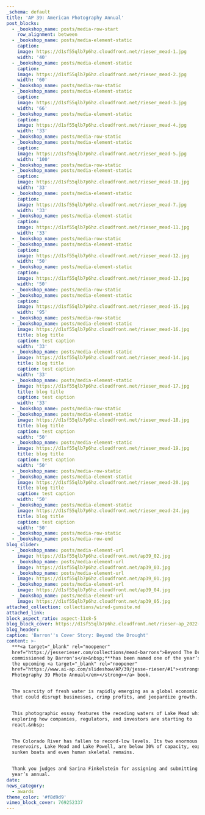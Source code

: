 ```yaml
---
_schema: default
title: 'AP 39: American Photography Annual'
post_blocks:
  - _bookshop_name: posts/media-row-start
    row_alignment: between
  - _bookshop_name: posts/media-element-static
    caption:
    image: https://d1sf55qlb7p6hz.cloudfront.net/rieser_mead-1.jpg
    width: '40'
  - _bookshop_name: posts/media-element-static
    caption:
    image: https://d1sf55qlb7p6hz.cloudfront.net/rieser_mead-2.jpg
    width: '60'
  - _bookshop_name: posts/media-row-static
  - _bookshop_name: posts/media-element-static
    caption:
    image: https://d1sf55qlb7p6hz.cloudfront.net/rieser_mead-3.jpg
    width: '66'
  - _bookshop_name: posts/media-element-static
    caption:
    image: https://d1sf55qlb7p6hz.cloudfront.net/rieser_mead-4.jpg
    width: '33'
  - _bookshop_name: posts/media-row-static
  - _bookshop_name: posts/media-element-static
    caption:
    image: https://d1sf55qlb7p6hz.cloudfront.net/rieser_mead-5.jpg
    width: '100'
  - _bookshop_name: posts/media-row-static
  - _bookshop_name: posts/media-element-static
    caption:
    image: https://d1sf55qlb7p6hz.cloudfront.net/rieser_mead-10.jpg
    width: '33'
  - _bookshop_name: posts/media-element-static
    caption:
    image: https://d1sf55qlb7p6hz.cloudfront.net/rieser_mead-7.jpg
    width: '33'
  - _bookshop_name: posts/media-element-static
    caption:
    image: https://d1sf55qlb7p6hz.cloudfront.net/rieser_mead-11.jpg
    width: '33'
  - _bookshop_name: posts/media-row-static
  - _bookshop_name: posts/media-element-static
    caption:
    image: https://d1sf55qlb7p6hz.cloudfront.net/rieser_mead-12.jpg
    width: '50'
  - _bookshop_name: posts/media-element-static
    caption:
    image: https://d1sf55qlb7p6hz.cloudfront.net/rieser_mead-13.jpg
    width: '50'
  - _bookshop_name: posts/media-row-static
  - _bookshop_name: posts/media-element-static
    caption:
    image: https://d1sf55qlb7p6hz.cloudfront.net/rieser_mead-15.jpg
    width: '95'
  - _bookshop_name: posts/media-row-static
  - _bookshop_name: posts/media-element-static
    image: https://d1sf55qlb7p6hz.cloudfront.net/rieser_mead-16.jpg
    title: blog title
    caption: test caption
    width: '33'
  - _bookshop_name: posts/media-element-static
    image: https://d1sf55qlb7p6hz.cloudfront.net/rieser_mead-14.jpg
    title: blog title
    caption: test caption
    width: '33'
  - _bookshop_name: posts/media-element-static
    image: https://d1sf55qlb7p6hz.cloudfront.net/rieser_mead-17.jpg
    title: blog title
    caption: test caption
    width: '33'
  - _bookshop_name: posts/media-row-static
  - _bookshop_name: posts/media-element-static
    image: https://d1sf55qlb7p6hz.cloudfront.net/rieser_mead-18.jpg
    title: blog title
    caption: test caption
    width: '50'
  - _bookshop_name: posts/media-element-static
    image: https://d1sf55qlb7p6hz.cloudfront.net/rieser_mead-19.jpg
    title: blog title
    caption: test caption
    width: '50'
  - _bookshop_name: posts/media-row-static
  - _bookshop_name: posts/media-element-static
    image: https://d1sf55qlb7p6hz.cloudfront.net/rieser_mead-20.jpg
    title: blog title
    caption: test caption
    width: '50'
  - _bookshop_name: posts/media-element-static
    image: https://d1sf55qlb7p6hz.cloudfront.net/rieser_mead-24.jpg
    title: blog title
    caption: test caption
    width: '50'
  - _bookshop_name: posts/media-row-static
  - _bookshop_name: posts/media-row-end
blog_slider:
  - _bookshop_name: posts/media-element-url
    image: https://d1sf55qlb7p6hz.cloudfront.net/ap39_02.jpg
  - _bookshop_name: posts/media-element-url
    image: https://d1sf55qlb7p6hz.cloudfront.net/ap39_03.jpg
  - _bookshop_name: posts/media-element-url
    image: https://d1sf55qlb7p6hz.cloudfront.net/ap39_01.jpg
  - _bookshop_name: posts/media-element-url
    image: https://d1sf55qlb7p6hz.cloudfront.net/ap39_04.jpg
  - _bookshop_name: posts/media-element-url
    image: https://d1sf55qlb7p6hz.cloudfront.net/ap39_05.jpg
attached_collection: collections/wired-gunsite.md
attached_link:
block_aspect_ratio: aspect-11x8-5
blog_block_cover: https://d1sf55qlb7p6hz.cloudfront.net/rieser-ap_2022-1.jpg
blog_header:
caption: 'Barron''s Cover Story: Beyond the Drought'
content: >-
  ***<a target="_blank" rel="noopener"
  href="https://jesserieser.com/collections/mead-barrons">Beyond The Drought
  commissioned by Barron's</a>&nbsp;***has been named one of the year’s best in
  the upcoming <a target="_blank" rel="noopener"
  href="https://www.ai-ap.com/slideshow/AP/39/jesse-rieser/#1"><strong><em>American
  Photography 39 Photo Annual</em></strong></a> book.


  The scarcity of fresh water is rapidly emerging as a global economic threat
  that could disrupt businesses, crimp profits, and jeopardize growth.⁠


  This photographic essay features the receding waters of Lake Mead while
  exploring how companies, regulators, and investors are starting to
  react.&nbsp;


  The Colorado River has fallen to record-low levels. Its two enormous
  reservoirs, Lake Mead and Lake Powell, are below 30% of capacity, exposing
  sunken boats and even human skeletal remains.


  Thank you judges and Sarina Finkelstein for assigning and submitting to this
  year’s annual. ⁠
date:
news_category:
  - awards
theme_color: '#f8d9d9'
vimeo_block_cover: 769252337
---
```

